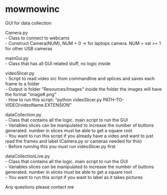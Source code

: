 # mowmowinc
GUI for data collection

Camera.py
	<br>- Class to connect to webcams
	<br>- Construct Camera(NUM), 	NUM = 0 -> for laptops camera. NUM = val >= 1 for other USB cameras

mainGui.py
	<br>- Class that has all GUI related stuff, no logic inside

videoSlicer.py
	<br>- Script to read video src from commandline and splices and saves each frame to a folder
	<br>- Output is folder "Resources/Images" inside the folder the images will have the format "image#.png"
	<br>- How to run this script: "python videoSlicer.py PATH-TO-VIDEO/videoName.EXTENSION"

dataCollection.py
	<br>- Class that contains all the logic. main script to run the GUI
	<br>- Variables slices can be manipulated to increase the number of buttons generated. number in slices must be able to get a square root
	<br>- You want to run this script if you already have a video and want to just read the frames and label (Camera.py or cameras needed for this)
	<br>- Before running this you must run videoSlicer.py first

dataCollectionLive.py
	<br>- Class that contains all the logic. main script to run the GUI
	<br>- Variables slices can be manipulated to increase the number of buttons generated. number in slices must be able to get a square root
	<br>- You want to run this script if you want to label as it takes pictures

Any questions please contact me
